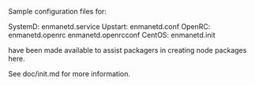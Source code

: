Sample configuration files for:

SystemD: enmanetd.service
Upstart: enmanetd.conf
OpenRC:  enmanetd.openrc
         enmanetd.openrcconf
CentOS:  enmanetd.init

have been made available to assist packagers in creating node packages here.

See doc/init.md for more information.
